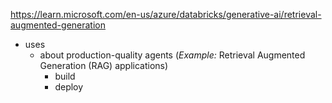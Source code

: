 https://learn.microsoft.com/en-us/azure/databricks/generative-ai/retrieval-augmented-generation

* uses
  * about production-quality agents (_Example:_ Retrieval Augmented Generation (RAG) applications)
    * build
    * deploy 